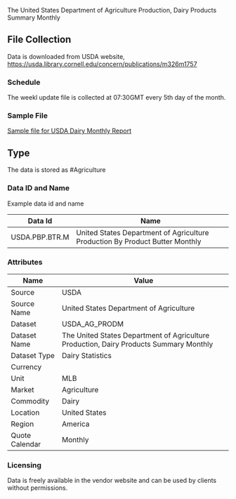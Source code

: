 The United States Department of Agriculture Production, Dairy Products Summary Monthly

## File Collection

Data is downloaded from USDA website, https://usda.library.cornell.edu/concern/publications/m326m1757 

### Schedule

The weekl update file is collected at 07:30GMT every 5th day of the month.

### Sample File

[Sample file for USDA Dairy Monthly Report](pathname://../../static/file-samples/dary0121.zip)

## Type

The data is stored as #Agriculture

### Data ID and Name

Example data id and name

|Data Id|Name|
|-|-|
|USDA.PBP.BTR.M|United States Department of Agriculture Production By Product Butter Monthly|

### Attributes

|Name|Value|
|-|-|
|Source|USDA|
|Source Name|United States Department of Agriculture|
|Dataset|USDA_AG_PRODM|
|Dataset Name|The United States Department of Agriculture Production, Dairy Products Summary Monthly|
|Dataset Type|Dairy Statistics|
|Currency||
|Unit|MLB|
|Market|Agriculture|
|Commodity|Dairy|
|Location|United States|
|Region|America|
|Quote Calendar|Monthly|

### Licensing

Data is freely available in the vendor website and can be used by clients without permissions.